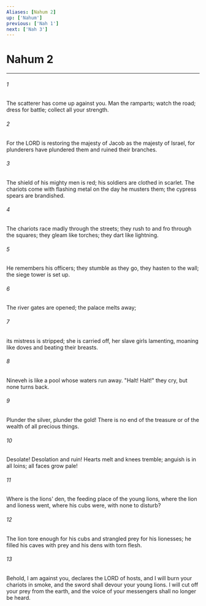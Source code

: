 ```yaml
---
Aliases: [Nahum 2]
up: ['Nahum']
previous: ['Nah 1']
next: ['Nah 3']
---
```

# Nahum 2
***



###### 1 
The scatterer has come up against you. Man the ramparts; watch the road; dress for battle; collect all your strength. 

###### 2 
For the LORD is restoring the majesty of Jacob as the majesty of Israel, for plunderers have plundered them and ruined their branches. 

###### 3 
The shield of his mighty men is red; his soldiers are clothed in scarlet. The chariots come with flashing metal on the day he musters them; the cypress spears are brandished. 

###### 4 
The chariots race madly through the streets; they rush to and fro through the squares; they gleam like torches; they dart like lightning. 

###### 5 
He remembers his officers; they stumble as they go, they hasten to the wall; the siege tower is set up. 

###### 6 
The river gates are opened; the palace melts away; 

###### 7 
its mistress is stripped; she is carried off, her slave girls lamenting, moaning like doves and beating their breasts. 

###### 8 
Nineveh is like a pool whose waters run away. "Halt! Halt!" they cry, but none turns back. 

###### 9 
Plunder the silver, plunder the gold! There is no end of the treasure or of the wealth of all precious things. 

###### 10 
Desolate! Desolation and ruin! Hearts melt and knees tremble; anguish is in all loins; all faces grow pale! 

###### 11 
Where is the lions' den, the feeding place of the young lions, where the lion and lioness went, where his cubs were, with none to disturb? 

###### 12 
The lion tore enough for his cubs and strangled prey for his lionesses; he filled his caves with prey and his dens with torn flesh. 

###### 13 
Behold, I am against you, declares the LORD of hosts, and I will burn your chariots in smoke, and the sword shall devour your young lions. I will cut off your prey from the earth, and the voice of your messengers shall no longer be heard.
